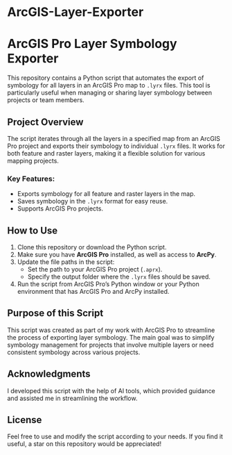 # ArcGIS-Layer-Exporter
# ArcGIS Pro Layer Symbology Exporter

This repository contains a Python script that automates the export of symbology for all layers in an ArcGIS Pro map to `.lyrx` files. This tool is particularly useful when managing or sharing layer symbology between projects or team members.

## Project Overview

The script iterates through all the layers in a specified map from an ArcGIS Pro project and exports their symbology to individual `.lyrx` files. It works for both feature and raster layers, making it a flexible solution for various mapping projects.

### Key Features:
- Exports symbology for all feature and raster layers in the map.
- Saves symbology in the `.lyrx` format for easy reuse.
- Supports ArcGIS Pro projects.

## How to Use

1. Clone this repository or download the Python script.
2. Make sure you have **ArcGIS Pro** installed, as well as access to **ArcPy**.
3. Update the file paths in the script:
   - Set the path to your ArcGIS Pro project (`.aprx`).
   - Specify the output folder where the `.lyrx` files should be saved.
4. Run the script from ArcGIS Pro’s Python window or your Python environment that has ArcGIS Pro and ArcPy installed.


## Purpose of this Script

This script was created as part of my work with ArcGIS Pro to streamline the process of exporting layer symbology. The main goal was to simplify symbology management for projects that involve multiple layers or need consistent symbology across various projects.

## Acknowledgments

I developed this script with the help of AI tools, which provided guidance and assisted me in streamlining the workflow.

## License

Feel free to use and modify the script according to your needs. If you find it useful, a star on this repository would be appreciated!
